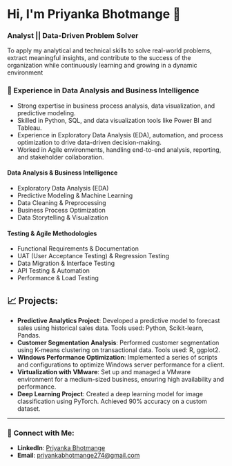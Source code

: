 # Hi, I'm Priyanka Bhotmange  👋 </h1>

### **Analyst || Data-Driven Problem Solver**

To apply my analytical and technical skills to solve real-world problems, extract meaningful insights, and contribute to the success of the organization while continuously learning and growing in a dynamic environment

### 💼 Experience in Data Analysis and Business Intelligence

- Strong expertise in business process analysis, data visualization, and predictive modeling.
- Skilled in Python, SQL, and data visualization tools like Power BI and Tableau.
- Experience in Exploratory Data Analysis (EDA), automation, and process optimization to drive data-driven decision-making.
- Worked in Agile environments, handling end-to-end analysis, reporting, and stakeholder collaboration.

#### Data Analysis & Business Intelligence
- Exploratory Data Analysis (EDA)
- Predictive Modeling & Machine Learning
- Data Cleaning & Preprocessing
- Business Process Optimization
- Data Storytelling & Visualization

#### Testing & Agile Methodologies
- Functional Requirements & Documentation
- UAT (User Acceptance Testing) & Regression Testing
- Data Migration & Interface Testing
- API Testing & Automation
- Performance & Load Testing


## **📈 Projects:**
- **Predictive Analytics Project**: Developed a predictive model to forecast sales using historical sales data. Tools used: Python, Scikit-learn, Pandas.  
- **Customer Segmentation Analysis**: Performed customer segmentation using K-means clustering on transactional data. Tools used: R, ggplot2.  
- **Windows Performance Optimization**: Implemented a series of scripts and configurations to optimize Windows server performance for a client.  
- **Virtualization with VMware**: Set up and managed a VMware environment for a medium-sized business, ensuring high availability and performance.  
- **Deep Learning Project**: Created a deep learning model for image classification using PyTorch. Achieved 90% accuracy on a custom dataset.

---

### 💬 **Connect with Me:**
- **LinkedIn**: [Priyanka Bhotmange](https://www.linkedin.com/in/priyankabt1?lipi=urn%3Ali%3Apage%3Ad_flagship3_profile_view_base_contact_details%3BKWcRsudaRTOPuM5RFpPI6w%3D%3D)  
- **Email**: [priyankabhotmange274@gmail.com](mailto:bhotmangepriyanka@xyz.com)


